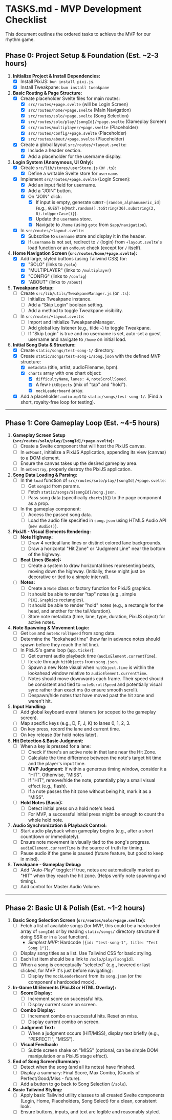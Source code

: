# TASKS.md - MVP Development Checklist

This document outlines the ordered tasks to achieve the MVP for our rhythm game.

## Phase 0: Project Setup & Foundation (Est. ~2-3 hours)

1.  **Initialize Project & Install Dependencies:**
    *   [x] Install PixiJS: `bun install pixi.js`.
    *   [x] Install Tweakpane: `bun install tweakpane`

2.  **Basic Routing & Page Structure:**
    *   [x] Create placeholder Svelte files for main routes:
        *   [x] `src/routes/+page.svelte` (will be Login Screen)
        *   [x] `src/routes/home/+page.svelte` (Main Navigation)
        *   [x] `src/routes/solo/+page.svelte` (Song Selection)
        *   [x] `src/routes/solo/play/[songId]/+page.svelte` (Gameplay Screen)
        *   [x] `src/routes/multiplayer/+page.svelte` (Placeholder)
        *   [x] `src/routes/config/+page.svelte` (Placeholder)
        *   [x] `src/routes/about/+page.svelte` (Placeholder)
    *   [x] Create a global layout `src/routes/+layout.svelte`:
        *   [x] Include a header section.
        *   [x] Add a placeholder for the username display.

3.  **Login System (Anonymous, UI Only):**
    *   [x] Create `src/lib/stores/userStore.js` (or `.ts`):
        *   [x] Define a writable Svelte store for `username`.
    *   [x] Implement `src/routes/+page.svelte` (Login Screen):
        *   [x] Add an input field for username.
        *   [x] Add a "JOIN" button.
        *   [x] On "JOIN" click:
            *   [x] If input is empty, generate `GUEST-[random_alphanumeric_id]` (e.g., `GUEST-${Math.random().toString(36).substring(2, 8).toUpperCase()}`).
            *   [x] Update the `username` store.
            *   [x] Navigate to `/home` (using `goto` from `$app/navigation`).
    *   [x] In `src/routes/+layout.svelte`:
        *   [x] Subscribe to `username` store and display it in the header.
        *   [x] If `username` is not set, redirect to `/` (login) from `+layout.svelte`'s load function or an `onMount` check (except for `/` itself).

4.  **Home Navigation Screen (`src/routes/home/+page.svelte`):**
    *   [x] Add large, styled buttons (using Tailwind CSS) for:
        *   [x] "SOLO" (links to `/solo`)
        *   [x] "MULTIPLAYER" (links to `/multiplayer`)
        *   [x] "CONFIG" (links to `/config`)
        *   [x] "ABOUT" (links to `/about`)

5.  **Tweakpane Setup:**
    *   [ ] Create `src/lib/utils/TweakpaneManager.js` (or `.ts`):
        *   [ ] Initialize Tweakpane instance.
        *   [ ] Add a "Skip Login" boolean setting.
        *   [ ] Add a method to toggle Tweakpane visibility.
    *   [ ] In `src/routes/+layout.svelte`:
        *   [ ] Import and initialize TweakpaneManager.
        *   [ ] Add global key listener (e.g., tilde `~`) to toggle Tweakpane.
        *   [ ] If "Skip Login" is true and no username is set, auto-set a guest username and navigate to `/home` on initial load.

6.  **Initial Song Data & Structure:**
    *   [x] Create `static/songs/test-song-1/` directory.
    *   [x] Create `static/songs/test-song-1/song.json` with the defined MVP structure:
        *   [x] `metadata` (title, artist, audioFilename, bpm).
        *   [x] `charts` array with one chart object:
            *   [x] `difficultyName`, `lanes: 4`, `noteScrollSpeed`.
            *   [x] A few `hitObjects` (mix of "tap" and "hold").
            *   [x] `mockLeaderboard` array.
    *   [x] Add a placeholder `audio.mp3` to `static/songs/test-song-1/`. (Find a short, royalty-free loop for testing).

---

## Phase 1: Core Gameplay Loop (Est. ~4-5 hours)

1.  **Gameplay Screen Setup (`src/routes/solo/play/[songId]/+page.svelte`):**
    *   [ ] Create a Svelte component that will host the PixiJS canvas.
    *   [ ] In `onMount`, initialize a PixiJS Application, appending its view (canvas) to a DOM element.
    *   [ ] Ensure the canvas takes up the desired gameplay area.
    *   [ ] In `onDestroy`, properly destroy the PixiJS application.

2.  **Song Data Loading & Parsing:**
    *   [ ] In the `load` function of `src/routes/solo/play/[songId]/+page.svelte`:
        *   [ ] Get `songId` from params.
        *   [ ] Fetch `static/songs/${songId}/song.json`.
        *   [ ] Pass song data (specifically `charts[0]`) to the page component as a prop.
    *   [ ] In the gameplay component:
        *   [ ] Access the passed song data.
        *   [ ] Load the audio file specified in `song.json` using HTML5 Audio API (`new Audio()`).

3.  **PixiJS - Visual Elements Rendering:**
    *   [ ] **Note Highway:**
        *   [ ] Draw 4 vertical lane lines or distinct colored lane backgrounds.
        *   [ ] Draw a horizontal "Hit Zone" or "Judgment Line" near the bottom of the highway.
    *   [ ] **Beat Lines (Basic):**
        *   [ ] Create a system to draw horizontal lines representing beats, moving down the highway. (Initially, these might just be decorative or tied to a simple interval).
    *   [ ] **Notes:**
        *   [ ] Create a `Note` class or factory function for PixiJS graphics.
        *   [ ] It should be able to render "tap" notes (e.g., simple `PIXI.Graphics` rectangles).
        *   [ ] It should be able to render "hold" notes (e.g., a rectangle for the head, and another for the tail/duration).
        *   [ ] Store note metadata (time, lane, type, duration, PixiJS object) for active notes.

4.  **Note Spawning & Movement Logic:**
    *   [ ] Get `bpm` and `noteScrollSpeed` from song data.
    *   [ ] Determine the "lookahead time" (how far in advance notes should spawn before they reach the hit line).
    *   [ ] In PixiJS's game loop (`app.ticker`):
        *   [ ] Get current audio playback time (`audioElement.currentTime`).
        *   [ ] Iterate through `hitObjects` from `song.json`.
        *   [ ] Spawn a new Note visual when `hitObject.time` is within the lookahead window relative to `audioElement.currentTime`.
        *   [ ] Notes should move downwards each frame. Their speed should be consistent and tied to `noteScrollSpeed` and potentially visual sync rather than exact ms (to ensure smooth scroll).
        *   [ ] Despawn/hide notes that have moved past the hit zone and weren't hit.

5.  **Input Handling:**
    *   [ ] Add global keyboard event listeners (or scoped to the gameplay screen).
    *   [ ] Map specific keys (e.g., D, F, J, K) to lanes 0, 1, 2, 3.
    *   [ ] On key press, record the lane and current time.
    *   [ ] On key release (for hold notes later).

6.  **Hit Detection & Basic Judgment:**
    *   [ ] When a key is pressed for a lane:
        *   [ ] Check if there's an active note in that lane near the Hit Zone.
        *   [ ] Calculate the time difference between the note's target hit time and the player's input time.
        *   [ ] **MVP Judgment:** If within a generous timing window, consider it a "HIT". Otherwise, "MISS".
        *   [ ] If "HIT", remove/hide the note, potentially play a small visual effect (e.g., flash).
        *   [ ] If a note passes the hit zone without being hit, mark it as a "MISS".
    *   [ ] **Hold Notes (Basic):**
        *   [ ] Detect initial press on a hold note's head.
        *   [ ] For MVP, a successful initial press might be enough to count the whole hold note.

7.  **Audio Synchronization & Playback Control:**
    *   [ ] Start audio playback when gameplay begins (e.g., after a short countdown or immediately).
    *   [ ] Ensure note movement is visually tied to the song's progress. `audioElement.currentTime` is the source of truth for timing.
    *   [ ] Pause audio if the game is paused (future feature, but good to keep in mind).

8.  **Tweakpane - Gameplay Debug:**
    *   [ ] Add "Auto-Play" toggle: if true, notes are automatically marked as "HIT" when they reach the hit zone. (Helps verify note spawning and timing).
    *   [ ] Add control for Master Audio Volume.

---

## Phase 2: Basic UI & Polish (Est. ~1-2 hours)

1.  **Basic Song Selection Screen (`src/routes/solo/+page.svelte`):**
    *   [ ] Fetch a list of available songs (for MVP, this could be a hardcoded array of `songId`s or by reading `static/songs/` directory structure if doing SSR or in a `load` function).
        *   *Simplest MVP:* Hardcode `[{id: "test-song-1", title: "Test Song 1"}]`.
    *   [ ] Display song titles as a list. Use Tailwind CSS for basic styling.
    *   [ ] Each list item should be a link to `/solo/play/[songId]`.
    *   [ ] When a song is conceptually "selected" (e.g., hovered or last clicked, for MVP it's just before navigating):
        *   [ ] Display the `mockLeaderboard` from its `song.json` (or the component's hardcoded mock).

2.  **In-Game UI Elements (PixiJS or HTML Overlay):**
    *   [ ] **Score Display:**
        *   [ ] Increment score on successful hits.
        *   [ ] Display current score on screen.
    *   [ ] **Combo Display:**
        *   [ ] Increment combo on successful hits. Reset on miss.
        *   [ ] Display current combo on screen.
    *   [ ] **Judgment Text:**
        *   [ ] When a judgment occurs (HIT/MISS), display text briefly (e.g., "PERFECT!", "MISS").
    *   [ ] **Visual Feedback:**
        *   [ ] Subtle screen shake on "MISS" (optional, can be simple DOM manipulation or a PixiJS stage effect).

3.  **End of Song Screen/Summary:**
    *   [ ] Detect when the song (and all its notes) have finished.
    *   [ ] Display a summary: Final Score, Max Combo, (Counts of Perfect/Good/Miss - future).
    *   [ ] Add a button to go back to Song Selection (`/solo`).

4.  **Basic Tailwind Styling:**
    *   [ ] Apply basic Tailwind utility classes to all created Svelte components (Login, Home, Placeholders, Song Select) for a clean, consistent look.
    *   [ ] Ensure buttons, inputs, and text are legible and reasonably styled.
